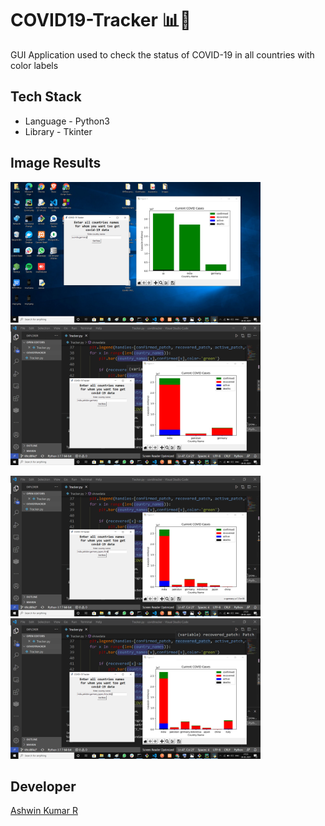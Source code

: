 # COVID19-Tracker 📊🦠

GUI Application used to check the status of COVID-19 in all countries with color labels

## Tech Stack
- Language - Python3
- Library - Tkinter

## Image Results

<img src="https://github.com/Ash515/Rotten-Scripts/blob/master/Python/Covidtracker/Image%20Results/op1.png " width="400px"><img src="https://github.com/Ash515/Rotten-Scripts/blob/master/Python/Covidtracker/Image%20Results/op2.png" width="400px">

<img src="https://github.com/Ash515/Rotten-Scripts/blob/master/Python/Covidtracker/Image%20Results/op3.png" width="400px"><img src="https://github.com/Ash515/Rotten-Scripts/blob/master/Python/Covidtracker/Image%20Results/op4.png" width="400px">

## Developer
[Ashwin Kumar R](https://github.com/Ash515)

